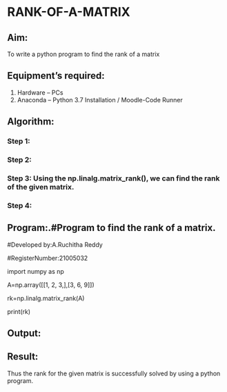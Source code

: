 # RANK-OF-A-MATRIX
## Aim:
To write a python program to find the rank of a matrix
## Equipment’s required:
1. 	Hardware – PCs
2. 	Anaconda – Python 3.7 Installation / Moodle-Code Runner
## Algorithm:
### Step 1: 
### Step 2: 
### Step 3: Using the np.linalg.matrix_rank(), we can find the rank of the given matrix.
### Step 4: 
## Program:.#Program to find the rank of a matrix.
#Developed by:A.Ruchitha Reddy 

#RegisterNumber:21005032

import numpy as np

A=np.array([[1, 2, 3,],[3, 6, 9]])

rk=np.linalg.matrix_rank(A)

print(rk)

## Output:
## Result:
Thus the rank for the given matrix is successfully solved by  using a python program.


